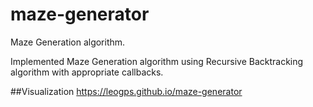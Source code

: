 # maze-generator
Maze Generation algorithm.

Implemented Maze Generation algorithm using Recursive Backtracking algorithm with appropriate callbacks.

##Visualization
  https://leogps.github.io/maze-generator
